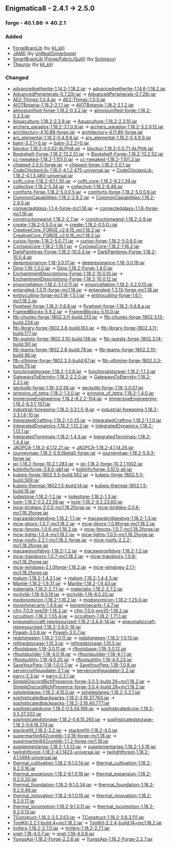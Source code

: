 ## Enigmatica8 - 2.4.1 -> 2.5.0

### forge - 40.1.86 -> 40.2.1

### Added

  * [ForgeBrainLib](https://www.curseforge.com/minecraft/mc-mods/forgebrainlib) (by [kli_kli](https://www.curseforge.com/members/kli_kli/projects))
  * [JAMD](https://www.curseforge.com/minecraft/mc-mods/jamd) (by [UnRealDinnerbone](https://www.curseforge.com/members/UnRealDinnerbone/projects))
  * [SmartBrainLib (Forge/Fabric/Quilt)](https://www.curseforge.com/minecraft/mc-mods/smartbrainlib) (by [Scimiguy](https://www.curseforge.com/members/Scimiguy/projects))
  * [Theurgy](https://www.curseforge.com/minecraft/mc-mods/theurgy) (by [kli_kli](https://www.curseforge.com/members/kli_kli/projects))

### Changed

  * [advancednetherite-1.14.2-1.18.2.jar](https://www.curseforge.com/minecraft/mc-mods/advanced-netherite/files/4094969) -> [advancednetherite-1.14.6-1.18.2.jar](https://www.curseforge.com/minecraft/mc-mods/advanced-netherite/files/4219694)
  * [AdvancedPeripherals-0.7.20r.jar](https://www.curseforge.com/minecraft/mc-mods/advanced-peripherals/files/4084596) -> [AdvancedPeripherals-0.7.26r.jar](https://www.curseforge.com/minecraft/mc-mods/advanced-peripherals/files/4404800)
  * [AE2-Things-1.0.4.jar](https://www.curseforge.com/minecraft/mc-mods/ae2-things-forge/files/4096819) -> [AE2-Things-1.0.5.jar](https://www.curseforge.com/minecraft/mc-mods/ae2-things-forge/files/4367618)
  * [AIOTBotania-1.18.2-2.1.1.jar](https://www.curseforge.com/minecraft/mc-mods/aiot-botania/files/3741339) -> [AIOTBotania-1.18.2-2.1.2.jar](https://www.curseforge.com/minecraft/mc-mods/aiot-botania/files/4215351)
  * [almostunified-forge-1.18.2-0.3.2.jar](https://www.curseforge.com/minecraft/mc-mods/almost-unified/files/4136293) -> [almostunified-forge-1.18.2-0.3.3.jar](https://www.curseforge.com/minecraft/mc-mods/almost-unified/files/4216397)
  * [Aquaculture-1.18.2-2.3.9.jar](https://www.curseforge.com/minecraft/mc-mods/aquaculture/files/4074706) -> [Aquaculture-1.18.2-2.3.10.jar](https://www.curseforge.com/minecraft/mc-mods/aquaculture/files/4183848)
  * [archers_paradox-1.18.2-3.1.0.9.jar](https://www.curseforge.com/minecraft/mc-mods/archers-paradox/files/4101919) -> [archers_paradox-1.18.2-3.2.0.12.jar](https://www.curseforge.com/minecraft/mc-mods/archers-paradox/files/4382331)
  * [architectury-4.10.88-forge.jar](https://www.curseforge.com/minecraft/mc-mods/architectury-api/files/4147231) -> [architectury-4.11.89-forge.jar](https://www.curseforge.com/minecraft/mc-mods/architectury-api/files/4384391)
  * [ars_elemental-1.18.2-0.4.9.8.jar](https://www.curseforge.com/minecraft/mc-mods/ars-elemental/files/4053791) -> [ars_elemental-1.18.2-0.4.9.9.jar](https://www.curseforge.com/minecraft/mc-mods/ars-elemental/files/4353741)
  * [balm-3.2.1+0.jar](https://www.curseforge.com/minecraft/mc-mods/balm/files/4162605) -> [balm-3.2.2+0.jar](https://www.curseforge.com/minecraft/mc-mods/balm/files/4361371)
  * [blockui-1.18.2-0.0.62-ALPHA.jar](https://www.curseforge.com/minecraft/mc-mods/blockui/files/3967520) -> [blockui-1.18.2-0.0.71-ALPHA.jar](https://www.curseforge.com/minecraft/mc-mods/blockui/files/4399032)
  * [Bookshelf-Forge-1.18.2-13.2.51.jar](https://www.curseforge.com/minecraft/mc-mods/bookshelf/files/4064971) -> [Bookshelf-Forge-1.18.2-13.2.52.jar](https://www.curseforge.com/minecraft/mc-mods/bookshelf/files/4351251)
  * [cc-tweaked-1.18.2-1.101.0.jar](https://www.curseforge.com/minecraft/mc-mods/cc-tweaked/files/4061947) -> [cc-tweaked-1.18.2-1.101.2.jar](https://www.curseforge.com/minecraft/mc-mods/cc-tweaked/files/4395618)
  * [chipped-2.0.0-forge.jar](https://www.curseforge.com/minecraft/mc-mods/chipped/files/4020976) -> [chipped-forge-1.18.2-2.0.1.jar](https://www.curseforge.com/minecraft/mc-mods/chipped/files/4293291)
  * [CodeChickenLib-1.18.2-4.1.2.475-universal.jar](https://www.curseforge.com/minecraft/mc-mods/codechicken-lib-1-8/files/4009409) -> [CodeChickenLib-1.18.2-4.1.3.480-universal.jar](https://www.curseforge.com/minecraft/mc-mods/codechicken-lib-1-8/files/4376774)
  * [cofh_core-1.18.2-9.1.1.30.jar](https://www.curseforge.com/minecraft/mc-mods/cofh-core/files/4112120) -> [cofh_core-1.18.2-9.2.1.39.jar](https://www.curseforge.com/minecraft/mc-mods/cofh-core/files/4385215)
  * [collective-1.18.2-5.34.jar](https://www.curseforge.com/minecraft/mc-mods/collective/files/4174909) -> [collective-1.18.2-6.48.jar](https://www.curseforge.com/minecraft/mc-mods/collective/files/4399623)
  * [comforts-forge-1.18.2-5.0.0.5.jar](https://www.curseforge.com/minecraft/mc-mods/comforts/files/4019552) -> [comforts-forge-1.18.2-5.0.0.6.jar](https://www.curseforge.com/minecraft/mc-mods/comforts/files/4398246)
  * [CommonCapabilities-1.18.2-2.8.2.jar](https://www.curseforge.com/minecraft/mc-mods/common-capabilities/files/3768491) -> [CommonCapabilities-1.18.2-2.9.0.jar](https://www.curseforge.com/minecraft/mc-mods/common-capabilities/files/4391353)
  * [connectedglass-1.1.4-forge-mc1.18.jar](https://www.curseforge.com/minecraft/mc-mods/connected-glass/files/3856668) -> [connectedglass-1.1.6-forge-mc1.18.jar](https://www.curseforge.com/minecraft/mc-mods/connected-glass/files/4293790)
  * [constructionwand-1.18.2-2.7.jar](https://www.curseforge.com/minecraft/mc-mods/construction-wand/files/3712396) -> [constructionwand-1.18.2-2.9.jar](https://www.curseforge.com/minecraft/mc-mods/construction-wand/files/4393837)
  * [create-1.18.2-0.5.0.g.jar](https://www.curseforge.com/minecraft/mc-mods/create/files/4174329) -> [create-1.18.2-0.5.0.i.jar](https://www.curseforge.com/minecraft/mc-mods/create/files/4371807)
  * [CreativeCore_FORGE_v2.6.15_mc1.18.2.jar](https://www.curseforge.com/minecraft/mc-mods/creativecore/files/3948720) -> [CreativeCore_FORGE_v2.6.16_mc1.18.2.jar](https://www.curseforge.com/minecraft/mc-mods/creativecore/files/4394989)
  * [curios-forge-1.18.2-5.0.7.1.jar](https://www.curseforge.com/minecraft/mc-mods/curios/files/3841948) -> [curios-forge-1.18.2-5.0.8.0.jar](https://www.curseforge.com/minecraft/mc-mods/curios/files/4398051)
  * [CyclopsCore-1.18.2-1.16.1.jar](https://www.curseforge.com/minecraft/mc-mods/cyclops-core/files/4162660) -> [CyclopsCore-1.18.2-1.16.2.jar](https://www.curseforge.com/minecraft/mc-mods/cyclops-core/files/4357243)
  * [DarkPaintings-Forge-1.18.2-10.0.3.jar](https://www.curseforge.com/minecraft/mc-mods/dark-paintings/files/3796183) -> [DarkPaintings-Forge-1.18.2-10.0.4.jar](https://www.curseforge.com/minecraft/mc-mods/dark-paintings/files/4357110)
  * [deepresonance-1.18-3.0.17.jar](https://www.curseforge.com/minecraft/mc-mods/deep-resonance/files/4090136) -> [deepresonance-1.18-3.0.19.jar](https://www.curseforge.com/minecraft/mc-mods/deep-resonance/files/4379418)
  * [Ding-1.18-1.3.0.jar](https://www.curseforge.com/minecraft/mc-mods/ding/files/3548400) -> [Ding-1.18.2-Forge-1.4.0.jar](https://www.curseforge.com/minecraft/mc-mods/ding/files/4382946)
  * [EnchantmentDescriptions-Forge-1.18.2-10.0.10.jar](https://www.curseforge.com/minecraft/mc-mods/enchantment-descriptions/files/4102073) -> [EnchantmentDescriptions-Forge-1.18.2-10.0.12.jar](https://www.curseforge.com/minecraft/mc-mods/enchantment-descriptions/files/4277221)
  * [ensorcellation-1.18.2-3.1.0.11.jar](https://www.curseforge.com/minecraft/mc-mods/ensorcellation/files/4101922) -> [ensorcellation-1.18.2-3.2.0.13.jar](https://www.curseforge.com/minecraft/mc-mods/ensorcellation/files/4382349)
  * [entangled-1.3.11-forge-mc1.18.jar](https://www.curseforge.com/minecraft/mc-mods/entangled/files/3776062) -> [entangled-1.3.13-forge-mc1.18.jar](https://www.curseforge.com/minecraft/mc-mods/entangled/files/4388776)
  * [entityculling-forge-mc1.18-1.5.1.jar](https://www.curseforge.com/minecraft/mc-mods/entityculling/files/3743929) -> [entityculling-forge-1.6.1-mc1.18.2.jar](https://www.curseforge.com/minecraft/mc-mods/entityculling/files/4406217)
  * [flywheel-forge-1.18.2-0.6.8.jar](https://www.curseforge.com/minecraft/mc-mods/flywheel/files/4174748) -> [flywheel-forge-1.18.2-0.6.8.a.jar](https://www.curseforge.com/minecraft/mc-mods/flywheel/files/4341461)
  * [FramedBlocks-5.9.2.jar](https://www.curseforge.com/minecraft/mc-mods/framedblocks/files/4094409) -> [FramedBlocks-5.10.0.jar](https://www.curseforge.com/minecraft/mc-mods/framedblocks/files/4337163)
  * [ftb-chunks-forge-1802.3.11-build.213.jar](https://www.curseforge.com/minecraft/mc-mods/ftb-chunks-forge/files/4174585) -> [ftb-chunks-forge-1802.3.13-build.234.jar](https://www.curseforge.com/minecraft/mc-mods/ftb-chunks-forge/files/4375248)
  * [ftb-library-forge-1802.3.8-build.163.jar](https://www.curseforge.com/minecraft/mc-mods/ftb-library-forge/files/4135532) -> [ftb-library-forge-1802.3.11-build.177.jar](https://www.curseforge.com/minecraft/mc-mods/ftb-library-forge/files/4396792)
  * [ftb-quests-forge-1802.3.10-build.138.jar](https://www.curseforge.com/minecraft/mc-mods/ftb-quests-forge/files/4070028) -> [ftb-quests-forge-1802.3.14-build.191.jar](https://www.curseforge.com/minecraft/mc-mods/ftb-quests-forge/files/4398375)
  * [ftb-teams-forge-1802.2.8-build.78.jar](https://www.curseforge.com/minecraft/mc-mods/ftb-teams-forge/files/4135753) -> [ftb-teams-forge-1802.2.10-build.96.jar](https://www.curseforge.com/minecraft/mc-mods/ftb-teams-forge/files/4375188)
  * [ftb-ultimine-forge-1802.3.3-build.67.jar](https://www.curseforge.com/minecraft/mc-mods/ftb-ultimine-forge/files/3993576) -> [ftb-ultimine-forge-1802.3.3-build.70.jar](https://www.curseforge.com/minecraft/mc-mods/ftb-ultimine-forge/files/4216216)
  * [functionalstorage-1.18.2-1.0.8.jar](https://www.curseforge.com/minecraft/mc-mods/functional-storage/files/4118010) -> [functionalstorage-1.18.2-1.1.3.jar](https://www.curseforge.com/minecraft/mc-mods/functional-storage/files/4324179)
  * [GatewaysToEternity-1.18.2-2.2.0.jar](https://www.curseforge.com/minecraft/mc-mods/gateways-to-eternity/files/4083523) -> [GatewaysToEternity-1.18.2-2.2.1.jar](https://www.curseforge.com/minecraft/mc-mods/gateways-to-eternity/files/4297475)
  * [geckolib-forge-1.18-3.0.56.jar](https://www.curseforge.com/minecraft/mc-mods/geckolib/files/4096656) -> [geckolib-forge-1.18-3.0.57.jar](https://www.curseforge.com/minecraft/mc-mods/geckolib/files/4181370)
  * [grimoire_of_tetra-1.18.2-1.3.0.jar](https://www.curseforge.com/minecraft/mc-mods/grimoire-of-tetra/files/4060709) -> [grimoire_of_tetra-1.18.2-1.4.0.jar](https://www.curseforge.com/minecraft/mc-mods/grimoire-of-tetra/files/4271369)
  * [ImmersiveEngineering-1.18.2-8.2.2-154.jar](https://www.curseforge.com/minecraft/mc-mods/immersive-engineering/files/3964014) -> [ImmersiveEngineering-1.18.2-8.3.1-157.jar](https://www.curseforge.com/minecraft/mc-mods/immersive-engineering/files/4369369)
  * [industrial-foregoing-1.18.2-3.3.1.5-9.jar](https://www.curseforge.com/minecraft/mc-mods/industrial-foregoing/files/3957263) -> [industrial-foregoing-1.18.2-3.3.1.6-10.jar](https://www.curseforge.com/minecraft/mc-mods/industrial-foregoing/files/4401654)
  * [IntegratedCrafting-1.18.2-1.0.25.jar](https://www.curseforge.com/minecraft/mc-mods/integrated-crafting/files/3993516) -> [IntegratedCrafting-1.18.2-1.1.0.jar](https://www.curseforge.com/minecraft/mc-mods/integrated-crafting/files/4391376)
  * [IntegratedDynamics-1.18.2-1.12.2.jar](https://www.curseforge.com/minecraft/mc-mods/integrated-dynamics/files/4168837) -> [IntegratedDynamics-1.18.2-1.13.1.jar](https://www.curseforge.com/minecraft/mc-mods/integrated-dynamics/files/4391515)
  * [IntegratedTerminals-1.18.2-1.4.3.jar](https://www.curseforge.com/minecraft/mc-mods/integrated-terminals/files/4162656) -> [IntegratedTerminals-1.18.2-1.4.4.jar](https://www.curseforge.com/minecraft/mc-mods/integrated-terminals/files/4391383)
  * [JAOPCA-1.18.2-4.1.12.21.jar](https://www.curseforge.com/minecraft/mc-mods/jaopca/files/4143362) -> [JAOPCA-1.18.2-4.1.14.26.jar](https://www.curseforge.com/minecraft/mc-mods/jaopca/files/4405973)
  * [journeymap-1.18.2-5.9.0beta5-forge.jar](https://www.curseforge.com/minecraft/mc-mods/journeymap/files/4160822) -> [journeymap-1.18.2-5.9.3-forge.jar](https://www.curseforge.com/minecraft/mc-mods/journeymap/files/4385879)
  * [jei-1.18.2-forge-10.2.1.283.jar](https://www.curseforge.com/minecraft/mc-mods/jei/files/4062344) -> [jei-1.18.2-forge-10.2.1.1002.jar](https://www.curseforge.com/minecraft/mc-mods/jei/files/4352925)
  * [kotlinforforge-3.8.0-obf.jar](https://www.curseforge.com/minecraft/mc-mods/kotlin-for-forge/files/4167046) -> [kotlinforforge-3.10.0-all.jar](https://www.curseforge.com/minecraft/mc-mods/kotlin-for-forge/files/4392674)
  * [kubejs-forge-1802.5.5-build.562.jar](https://www.curseforge.com/minecraft/mc-mods/kubejs/files/4118107) -> [kubejs-forge-1802.5.5-build.569.jar](https://www.curseforge.com/minecraft/mc-mods/kubejs/files/4377177)
  * [kubejs-thermal-1802.1.5-build.14.jar](https://www.curseforge.com/minecraft/mc-mods/kubejs-thermal/files/3834362) -> [kubejs-thermal-1802.1.5-build.16.jar](https://www.curseforge.com/minecraft/mc-mods/kubejs-thermal/files/4216196)
  * [lodestone-1.18.2-1.2.jar](https://www.curseforge.com/minecraft/mc-mods/lodestone/files/3986845) -> [lodestone-1.18.2-1.3.jar](https://www.curseforge.com/minecraft/mc-mods/lodestone/files/4353749)
  * [lootr-1.18.2-0.2.22.59.jar](https://www.curseforge.com/minecraft/mc-mods/lootr/files/4077642) -> [lootr-1.18.2-0.2.23.60.jar](https://www.curseforge.com/minecraft/mc-mods/lootr/files/4179735)
  * [mcw-bridges-2.0.5-mc1.18.2forge.jar](https://www.curseforge.com/minecraft/mc-mods/macaws-bridges/files/4018289) -> [mcw-bridges-2.0.6-mc1.18.2forge.jar](https://www.curseforge.com/minecraft/mc-mods/macaws-bridges/files/4178158)
  * [macawsbridgesbyg-1.18.2-1.1.jar](https://www.curseforge.com/minecraft/mc-mods/macaws-bridges-oh-the-biomes-youll-go/files/3818442) -> [macawsbridgesbyg-1.18.2-1.3.jar](https://www.curseforge.com/minecraft/mc-mods/macaws-bridges-oh-the-biomes-youll-go/files/4259698)
  * [mcw-doors-1.0.7-mc1.18.2.jar](https://www.curseforge.com/minecraft/mc-mods/macaws-doors/files/3930974) -> [mcw-doors-1.0.8forge-mc1.18.2.jar](https://www.curseforge.com/minecraft/mc-mods/macaws-doors/files/4381503)
  * [mcw-fences-1.0.6-mc1.18.2.jar](https://www.curseforge.com/minecraft/mc-mods/macaws-fences-and-walls/files/3913067) -> [mcw-fences-1.0.7-mc1.18.2forge.jar](https://www.curseforge.com/minecraft/mc-mods/macaws-fences-and-walls/files/4204541)
  * [mcw-lights-1.0.4-mc1.18.2.jar](https://www.curseforge.com/minecraft/mc-mods/macaws-lights-and-lamps/files/3911487) -> [mcw-lights-1.0.5-mc1.18.2forge.jar](https://www.curseforge.com/minecraft/mc-mods/macaws-lights-and-lamps/files/4358260)
  * [mcw-roofs-2.2.1-mc1.18.2-forge.jar](https://www.curseforge.com/minecraft/mc-mods/macaws-roofs/files/4028394) -> [mcw-roofs-2.2.2-mc1.18.2forge.jar](https://www.curseforge.com/minecraft/mc-mods/macaws-roofs/files/4205653)
  * [macawsroofsbyg-1.18.2-1.2.jar](https://www.curseforge.com/minecraft/mc-mods/macaws-roofs-oh-the-biomes-youll-go/files/3981848) -> [macawsroofsbyg-1.18.2-1.2.jar](https://www.curseforge.com/minecraft/mc-mods/macaws-roofs-oh-the-biomes-youll-go/files/4354060)
  * [mcw-trapdoors-1.0.7-mc1.18.2.jar](https://www.curseforge.com/minecraft/mc-mods/macaws-trapdoors/files/3914241) -> [mcw-trapdoors-1.0.8-mc1.18.2forge.jar](https://www.curseforge.com/minecraft/mc-mods/macaws-trapdoors/files/4181456)
  * [mcw-windows-2.1.0forge-1.18.2.jar](https://www.curseforge.com/minecraft/mc-mods/macaws-windows/files/4110518) -> [mcw-windows-2.1.1-mc1.18.2forge.jar](https://www.curseforge.com/minecraft/mc-mods/macaws-windows/files/4203418)
  * [malum-1.18.2-1.4.3.1.jar](https://www.curseforge.com/minecraft/mc-mods/malum/files/4001018) -> [malum-1.18.2-1.4.4.3.jar](https://www.curseforge.com/minecraft/mc-mods/malum/files/4368497)
  * [Mantle-1.18.2-1.9.31.jar](https://www.curseforge.com/minecraft/mc-mods/mantle/files/4072436) -> [Mantle-1.18.2-1.9.43.jar](https://www.curseforge.com/minecraft/mc-mods/mantle/files/4353120)
  * [materialis-1.18.2-2.7.1.jar](https://www.curseforge.com/minecraft/mc-mods/materialis/files/4066854) -> [materialis-1.18.2-2.7.2.jar](https://www.curseforge.com/minecraft/mc-mods/materialis/files/4393433)
  * [mcjtylib-1.18-6.0.19.jar](https://www.curseforge.com/minecraft/mc-mods/mcjtylib/files/4086449) -> [mcjtylib-1.18-6.0.20.jar](https://www.curseforge.com/minecraft/mc-mods/mcjtylib/files/4277564)
  * [modonomicon-1.18.2-1.16.2.jar](https://www.curseforge.com/minecraft/mc-mods/modonomicon/files/4125155) -> [modonomicon-1.18.2-1.25.0.jar](https://www.curseforge.com/minecraft/mc-mods/modonomicon/files/4401282)
  * [moreminecarts-1.4.6.jar](https://www.curseforge.com/minecraft/mc-mods/more-minecarts/files/3816501) -> [moreminecarts-1.4.7.jar](https://www.curseforge.com/minecraft/mc-mods/more-minecarts/files/4271001)
  * [cfm-7.0.0-pre29-1.18.2.jar](https://www.curseforge.com/minecraft/mc-mods/mrcrayfish-furniture-mod/files/3683524) -> [cfm-7.0.0-pre35-1.18.2.jar](https://www.curseforge.com/minecraft/mc-mods/mrcrayfish-furniture-mod/files/4374992)
  * [occultism-1.18.2-1.55.4.jar](https://www.curseforge.com/minecraft/mc-mods/occultism/files/4125226) -> [occultism-1.18.2-1.71.1.jar](https://www.curseforge.com/minecraft/mc-mods/occultism/files/4402690)
  * [pneumaticcraft-repressurized-1.18.2-3.4.4-14.jar](https://www.curseforge.com/minecraft/mc-mods/pneumaticcraft-repressurized/files/4135595) -> [pneumaticcraft-repressurized-1.18.2-3.6.0-19.jar](https://www.curseforge.com/minecraft/mc-mods/pneumaticcraft-repressurized/files/4395874)
  * [Powah-3.0.6.jar](https://www.curseforge.com/minecraft/mc-mods/powah-rearchitected/files/4096499) -> [Powah-3.0.7.jar](https://www.curseforge.com/minecraft/mc-mods/powah-rearchitected/files/4183076)
  * [redstonepen-1.18.2-1.0.11.jar](https://www.curseforge.com/minecraft/mc-mods/redstone-pen/files/3983466) -> [redstonepen-1.18.2-1.0.13.jar](https://www.curseforge.com/minecraft/mc-mods/redstone-pen/files/4327952)
  * [refinedstorage-1.10.3.jar](https://www.curseforge.com/minecraft/mc-mods/refined-storage/files/3921390) -> [refinedstorage-1.10.5.jar](https://www.curseforge.com/minecraft/mc-mods/refined-storage/files/4392829)
  * [rftoolsbase-1.18-3.0.11.jar](https://www.curseforge.com/minecraft/mc-mods/rftools-base/files/3970754) -> [rftoolsbase-1.18-3.0.12.jar](https://www.curseforge.com/minecraft/mc-mods/rftools-base/files/4373521)
  * [rftoolsbuilder-1.18-4.0.16.jar](https://www.curseforge.com/minecraft/mc-mods/rftools-builder/files/4008043) -> [rftoolsbuilder-1.18-4.1.1.jar](https://www.curseforge.com/minecraft/mc-mods/rftools-builder/files/4277795)
  * [rftoolsutility-1.18-4.0.20.jar](https://www.curseforge.com/minecraft/mc-mods/rftools-utility/files/4081187) -> [rftoolsutility-1.18-4.0.23.jar](https://www.curseforge.com/minecraft/mc-mods/rftools-utility/files/4380977)
  * [SaveYourPets-1.18-1.0.0.7.jar](https://www.curseforge.com/minecraft/mc-mods/save-your-pets/files/3626457) -> [SaveYourPets-1.18-1.0.8.jar](https://www.curseforge.com/minecraft/mc-mods/save-your-pets/files/4300715)
  * [serverconfigupdater-2.1.jar](https://www.curseforge.com/minecraft/mc-mods/serverconfig-updater/files/4061690) -> [serverconfigupdater-2.2.jar](https://www.curseforge.com/minecraft/mc-mods/serverconfig-updater/files/4406458)
  * [parry-2.3.jar](https://www.curseforge.com/minecraft/mc-mods/parry/files/3871798) -> [parry-2.3.1.jar](https://www.curseforge.com/minecraft/mc-mods/parry/files/4378166)
  * [SimpleDiscordRichPresence-forge-3.0.3-build.26+mc1.18.2.jar](https://www.curseforge.com/minecraft/mc-mods/simple-discord-rich-presence/files/4076571) -> [SimpleDiscordRichPresence-forge-3.0.4-build.28+mc1.18.2.jar](https://www.curseforge.com/minecraft/mc-mods/simple-discord-rich-presence/files/4377079)
  * [simpleplanes-1.18.2-4.15.0.jar](https://www.curseforge.com/minecraft/mc-mods/simple-planes/files/3941088) -> [simpleplanes-1.18.2-5.2.1.jar](https://www.curseforge.com/minecraft/mc-mods/simple-planes/files/4353941)
  * [sophisticatedbackpacks-1.18.2-3.18.37.763.jar](https://www.curseforge.com/minecraft/mc-mods/sophisticated-backpacks/files/4174710) -> [sophisticatedbackpacks-1.18.2-3.18.40.777.jar](https://www.curseforge.com/minecraft/mc-mods/sophisticated-backpacks/files/4329956)
  * [sophisticatedcore-1.18.2-0.5.34.189.jar](https://www.curseforge.com/minecraft/mc-mods/sophisticated-core/files/4174619) -> [sophisticatedcore-1.18.2-0.5.37.202.jar](https://www.curseforge.com/minecraft/mc-mods/sophisticated-core/files/4329952)
  * [sophisticatedstorage-1.18.2-0.6.15.265.jar](https://www.curseforge.com/minecraft/mc-mods/sophisticated-storage/files/4139555) -> [sophisticatedstorage-1.18.2-0.6.16.274.jar](https://www.curseforge.com/minecraft/mc-mods/sophisticated-storage/files/4231381)
  * [stackrefill_1.18.2-3.2.jar](https://www.curseforge.com/minecraft/mc-mods/stack-refill/files/4021708) -> [stackrefill-1.18.2-4.0.jar](https://www.curseforge.com/minecraft/mc-mods/stack-refill/files/4310525)
  * [supermartijn642corelib-1.0.19-forge-mc1.18.jar](https://www.curseforge.com/minecraft/mc-mods/supermartijn642s-core-lib/files/3863129) -> [supermartijn642corelib-1.1.2-forge-mc1.18.jar](https://www.curseforge.com/minecraft/mc-mods/supermartijn642s-core-lib/files/4393114)
  * [supplementaries-1.18.2-1.5.13.jar](https://www.curseforge.com/minecraft/mc-mods/supplementaries/files/4065749) -> [supplementaries-1.18.2-1.5.16.jar](https://www.curseforge.com/minecraft/mc-mods/supplementaries/files/4381350)
  * [twilightforest-1.18.2-4.1.1423-universal.jar](https://www.curseforge.com/minecraft/mc-mods/the-twilight-forest/files/3998681) -> [twilightforest-1.18.2-4.1.1494-universal.jar](https://www.curseforge.com/minecraft/mc-mods/the-twilight-forest/files/4337390)
  * [thermal_cultivation-1.18.2-9.1.0.14.jar](https://www.curseforge.com/minecraft/mc-mods/thermal-cultivation/files/4101925) -> [thermal_cultivation-1.18.2-9.2.0.16.jar](https://www.curseforge.com/minecraft/mc-mods/thermal-cultivation/files/4382340)
  * [thermal_expansion-1.18.2-9.1.0.18.jar](https://www.curseforge.com/minecraft/mc-mods/thermal-expansion/files/4101926) -> [thermal_expansion-1.18.2-9.2.0.20.jar](https://www.curseforge.com/minecraft/mc-mods/thermal-expansion/files/4382343)
  * [thermal_foundation-1.18.2-9.1.0.34.jar](https://www.curseforge.com/minecraft/mc-mods/thermal-foundation/files/4102233) -> [thermal_foundation-1.18.2-9.2.0.46.jar](https://www.curseforge.com/minecraft/mc-mods/thermal-foundation/files/4382339)
  * [thermal_innovation-1.18.2-9.1.0.15.jar](https://www.curseforge.com/minecraft/mc-mods/thermal-innovation/files/4101928) -> [thermal_innovation-1.18.2-9.2.0.17.jar](https://www.curseforge.com/minecraft/mc-mods/thermal-innovation/files/4382344)
  * [thermal_locomotion-1.18.2-9.1.0.11.jar](https://www.curseforge.com/minecraft/mc-mods/thermal-locomotion/files/4101931) -> [thermal_locomotion-1.18.2-9.2.0.13.jar](https://www.curseforge.com/minecraft/mc-mods/thermal-locomotion/files/4382347)
  * [TConstruct-1.18.2-3.5.3.63.jar](https://www.curseforge.com/minecraft/mc-mods/tinkers-construct/files/4109804) -> [TConstruct-1.18.2-3.6.3.111.jar](https://www.curseforge.com/minecraft/mc-mods/tinkers-construct/files/4395997)
  * [ToolKit-2.2.1-build.4+mc1.18.2.jar](https://www.curseforge.com/minecraft/mc-mods/tool-kit/files/3671112) -> [ToolKit-2.2.4-build.14+mc1.18.2.jar](https://www.curseforge.com/minecraft/mc-mods/tool-kit/files/4377192)
  * [trofers-1.18.2-2.7.0.jar](https://www.curseforge.com/minecraft/mc-mods/trofers/files/3946983) -> [trofers-1.18.2-2.7.1.jar](https://www.curseforge.com/minecraft/mc-mods/trofers/files/4327540)
  * [xnet-1.18-4.0.7.jar](https://www.curseforge.com/minecraft/mc-mods/xnet/files/4008046) -> [xnet-1.18-4.0.8.jar](https://www.curseforge.com/minecraft/mc-mods/xnet/files/4376415)
  * [YungsApi-1.18.2-Forge-2.2.6.jar](https://www.curseforge.com/minecraft/mc-mods/yungs-api/files/4034981) -> [YungsApi-1.18.2-Forge-2.2.7.jar](https://www.curseforge.com/minecraft/mc-mods/yungs-api/files/4178547)

